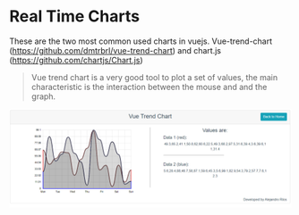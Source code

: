# Real Time Charts

These are the two most common used charts in vuejs. Vue-trend-chart (https://github.com/dmtrbrl/vue-trend-chart) and chart.js (https://github.com/chartjs/Chart.js)

> Vue trend chart is a very good tool to plot a set of values, the main characteristic is the interaction between the mouse and and the graph.

![Vue trend chart](https://raw.githubusercontent.com/ALEJORIOS/realTime/master/front/realtime/src/assets/vue-trend-chart.png "Vue trend chart")
